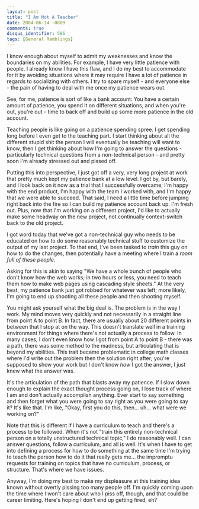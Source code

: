 ```yaml
---
layout: post
title: "I Am Not A Teacher"
date: 2004-06-14 -0800
comments: true
disqus_identifier: 586
tags: [General Ramblings]
---
```

I know enough about myself to admit my weaknesses and know the
boundaries on my abilities. For example, I have very little patience
with people. I already know I have this flaw, and I do my best to
accommodate for it by avoiding situations where it may require I have a
lot of patience in regards to socializing with others. I try to spare
myself - and everyone else - the pain of having to deal with me once my
patience wears out.

 See, for me, patience is sort of like a bank account: You have a
certain amount of patience, you spend it on different situations, and
when you're out, you're out - time to back off and build up some more
patience in the old account.

 Teaching people is like going on a patience spending spree. I get
spending long before I even get to the teaching part. I start thinking
about all the different stupid shit the person I will eventually be
teaching will want to know, then I get thinking about how I'm going to
answer the questions - particularly technical questions from a
non-technical person - and pretty soon I'm already stressed out and
pissed off.

 Putting this into perspective, I just got off a very, very long project
at work that pretty much kept my patience bank at a low level. I got by,
but barely, and I look back on it now as a trial that I successfully
overcame; I'm happy with the end product, I'm happy with the team I
worked with, and I'm happy that we were able to succeed. That said, I
need a little time before jumping right back into the fire so I can
build my patience account back up. I'm fresh out. Plus, now that I'm
working on a different project, I'd like to actually make some headway
on the new project, not continually context-switch back to the old
project.

 I got word today that we've got a non-technical guy who needs to be
educated on how to do some reasonably technical stuff to customize the
output of my last project. To that end, I've been tasked to *train* this
guy on how to do the changes, then potentially have a meeting where I
train a *room full of these people*.

 Asking for this is akin to saying "We have a whole bunch of people who
don't know how the web works; in two hours or less, you need to teach
them how to make web pages using cascading style sheets." At the very
best, my patience bank just got robbed for whatever was left; more
likely, I'm going to end up shooting all these people and then shooting
myself.

 You might ask yourself what the big deal is. The problem is in the way
I work. My mind moves very quickly and not necessarily in a straight
line from point A to point B. In fact, there are usually about 20
different points in between that I stop at on the way. This doesn't
translate well in a training environment for things where there's not
actually a process to follow. In many cases, I don't even know how I got
from point A to point B - there was a path, there was some method to the
madness, but articulating that is beyond my abilities. This trait became
problematic in college math classes where I'd write out the problem then
the solution right after; you're supposed to show your work but I don't
know *how* I got the answer, I just knew what the answer was.

 It's the articulation of the path that blasts away my patience. If I
slow down enough to explain the exact thought process going on, I lose
track of where I am and don't actually accomplish anything. Ever start
to say something and then forget what you were going to say right as you
were going to say it? It's like that. I'm like, "Okay, first you do
this, then... uh... what were we working on?"

 Note that this is different if I have a curriculum to teach and there's
a process to be followed. When it's not "train this entirely
non-technical person on a totally unstructured technical topic," I do
reasonably well. I can answer questions, follow a curriculum, and all is
well. It's when I have to get into defining a process for how to do
something at the same time I'm trying to teach the person how to do it
that really gets me... the impromptu requests for training on topics
that have no curriculum, process, or structure. That's where we have
issues.

 Anyway, I'm doing my best to make my displeasure at this training idea
known without overtly pissing too many people off. I'm quickly coming
upon the time where I won't care about who I piss off, though, and that
could be career limiting. Here's hoping I don't end up getting fired,
eh?
